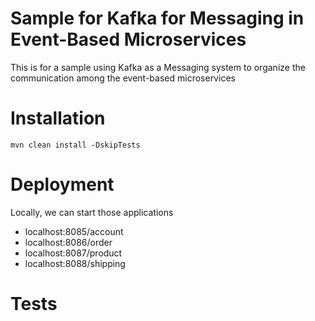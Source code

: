 # Sample for Kafka for Messaging in Event-Based Microservices
This is for a sample using Kafka as a Messaging system to organize the communication among the event-based microservices
# Installation
`mvn clean install -DskipTests`

# Deployment
Locally, we can start those applications
- localhost:8085/account
- localhost:8086/order
- localhost:8087/product
- localhost:8088/shipping

# Tests
